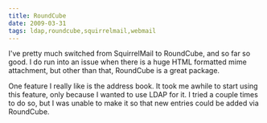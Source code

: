 ```yaml
---
title: RoundCube
date: 2009-03-31
tags: ldap,roundcube,squirrelmail,webmail
---
```

I've pretty much switched from SquirrelMail to RoundCube, and so far so good. I do run into an issue when there is a huge HTML formatted mime attachment, but other than that, RoundCube is a great package.

One feature I really like is the address book. It took me awhile to start using this feature, only because I wanted to use LDAP for it. I tried a couple times to do so, but I was unable to make it so that new entries could be added via RoundCube.


